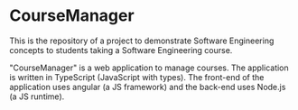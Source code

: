 # CourseManager

This is the repository of a project to demonstrate Software
Engineering concepts to students taking a Software Engineering course.

"CourseManager" is a web application to manage courses. The
application is written in TypeScript (JavaScript with types). The
front-end of the application uses angular (a JS framework) and the
back-end uses Node.js (a JS runtime).
